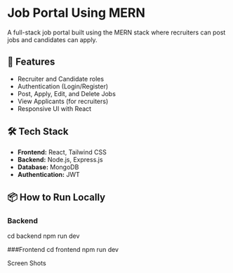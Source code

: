 # Job Portal Using MERN

A full-stack job portal built using the MERN stack where recruiters can post jobs and candidates can apply.

## 🚀 Features
- Recruiter and Candidate roles
- Authentication (Login/Register)
- Post, Apply, Edit, and Delete Jobs
- View Applicants (for recruiters)
- Responsive UI with React

## 🛠️ Tech Stack
- **Frontend:** React, Tailwind CSS
- **Backend:** Node.js, Express.js
- **Database:** MongoDB
- **Authentication:** JWT

## 📦 How to Run Locally

### Backend

cd backend
npm run dev

###Frontend
cd frontend
npm run dev

Screen Shots




